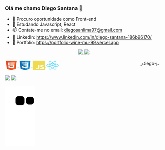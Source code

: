 ### Olá me chamo Diego Santana 👋

- 🔭 Procuro oportunidade como Front-end
- 🌱 Estudando Javascript, React
- 📫 Contate-me no email: diegosanlima97@gmail.com
- 👔 LinkedIn: https://www.linkedin.com/in/diego-santana-186b96170/
- 🎫 Portfólio: https://portfolio-wine-mu-99.vercel.app

<div align="center">
  <a href="https://github.com/diegosan7p">
  <img height="150em" src="https://github-readme-stats.vercel.app/api?username=diegosan7p&show_icons=true&theme=gruvbox&include_all_commits=true&count_private=true"/>
  <img height="150em" src="https://github-readme-stats.vercel.app/api/top-langs/?username=diegosan7p&layout=compact&langs_count=7&theme=gruvbox"/>
</div>
  <div style="display: inline_block"><br>
  <img align="center" alt="Diego-HTML" height="30" width="40" src="https://raw.githubusercontent.com/devicons/devicon/master/icons/html5/html5-original.svg">
  <img align="center" alt="Diego-CSS" height="30" width="40" src="https://raw.githubusercontent.com/devicons/devicon/master/icons/css3/css3-original.svg">
  <img align="center" alt="Diego-Js" height="30" width="40" src="https://raw.githubusercontent.com/devicons/devicon/master/icons/javascript/javascript-plain.svg">
  <img align="center" alt="Diego-React" height="30" width="40" src="https://raw.githubusercontent.com/devicons/devicon/master/icons/react/react-original.svg">
  <img align="right" alt="Diego-pic" height="150" style="border-radius:50px;" src="https://cdn.discordapp.com/attachments/655761274545897525/988508266906648626/download20220601151727.png">
</div>
    </br>
  <div> 
  <a href = "mailto:diegosanlima97@gmail.com"><img src="https://img.shields.io/badge/-Gmail-%23333?style=for-the-badge&logo=gmail&logoColor=white" target="_blank"></a>
  <a href="https://www.linkedin.com/in/diego-santana-186b96170/" target="_blank"><img src="https://img.shields.io/badge/-LinkedIn-%230077B5?style=for-the-badge&logo=linkedin&logoColor=white" target="_blank"></a> 
 
  ![Snake animation](https://github.com/diegosan7p/diegosan7p/blob/output/github-contribution-grid-snake.svg)
 
</div>
